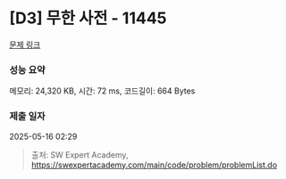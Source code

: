# [D3] 무한 사전 - 11445 

[문제 링크](https://swexpertacademy.com/main/code/problem/problemDetail.do?contestProbId=AXdHwI1aCy0DFAS5) 

### 성능 요약

메모리: 24,320 KB, 시간: 72 ms, 코드길이: 664 Bytes

### 제출 일자

2025-05-16 02:29



> 출처: SW Expert Academy, https://swexpertacademy.com/main/code/problem/problemList.do